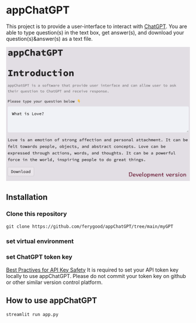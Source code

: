 # appChatGPT

This project is to provide a user-interface to interact with [ChatGPT](https://openai.com/blog/chatgpt/). 
You are able to type question(s) in the text box, get answer(s), and download your question(s)&answer(s) as a text file. 

![](img/appChatGPT_screenshot.png)

## Installation

### Clone this repository

```shell
git clone https://github.com/ferygood/appChatGPT/tree/main/myGPT
```
### set virtual environment

### set ChatGPT token key
[Best Practives for API Key Safety](https://help.openai.com/en/articles/5112595-best-practices-for-api-key-safety)
It is required to set your API token key locally to use appChatGPT. Please do not commit your token key on github or 
other similar version control platform. 

## How to use appChatGPT

```python
streamlit run app.py
```

